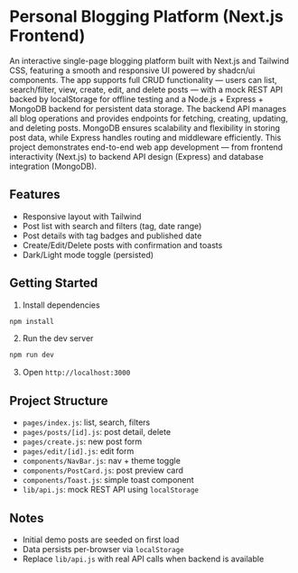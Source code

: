 # Personal Blogging Platform (Next.js Frontend)

An interactive single-page blogging platform built with Next.js and Tailwind CSS, featuring a smooth and responsive UI powered by shadcn/ui components.
The app supports full CRUD functionality — users can list, search/filter, view, create, edit, and delete posts — with a mock REST API backed by localStorage for offline testing and a Node.js + Express + MongoDB backend for persistent data storage.
The backend API manages all blog operations and provides endpoints for fetching, creating, updating, and deleting posts. MongoDB ensures scalability and flexibility in storing post data, while Express handles routing and middleware efficiently.
This project demonstrates end-to-end web app development — from frontend interactivity (Next.js) to backend API design (Express) and database integration (MongoDB).

## Features
- Responsive layout with Tailwind
- Post list with search and filters (tag, date range)
- Post details with tag badges and published date
- Create/Edit/Delete posts with confirmation and toasts
- Dark/Light mode toggle (persisted)

## Getting Started

1. Install dependencies
```bash
npm install
```

2. Run the dev server
```bash
npm run dev
```

3. Open `http://localhost:3000`

## Project Structure
- `pages/index.js`: list, search, filters
- `pages/posts/[id].js`: post detail, delete
- `pages/create.js`: new post form
- `pages/edit/[id].js`: edit form
- `components/NavBar.js`: nav + theme toggle
- `components/PostCard.js`: post preview card
- `components/Toast.js`: simple toast component
- `lib/api.js`: mock REST API using `localStorage`

## Notes
- Initial demo posts are seeded on first load
- Data persists per-browser via `localStorage`
- Replace `lib/api.js` with real API calls when backend is available

